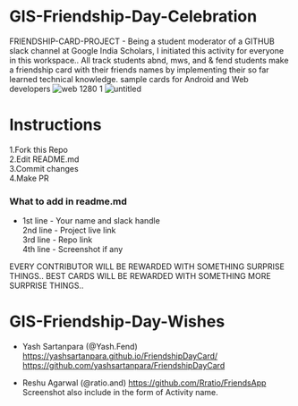 # GIS-Friendship-Day-Celebration
FRIENDSHIP-CARD-PROJECT - Being a student moderator of a GITHUB slack channel at Google India Scholars, I initiated this activity for everyone in this workspace..
All track students abnd, mws, and & fend students make a friendship card with their friends names by implementing their so far learned  technical knowledge.
sample cards for Android and Web developers 
![web 1280 1](https://user-images.githubusercontent.com/37589556/43626817-222ec4da-9711-11e8-94a1-3f878c427656.png)
![untitled](https://user-images.githubusercontent.com/37589556/43626819-22d17e64-9711-11e8-8d41-9e57c241b842.png)

# Instructions 
 
1.Fork this Repo <br/>
2.Edit README.md <br/>
3.Commit changes <br/> 
4.Make PR <br/>

### What to add in readme.md
* 1st line - Your name and slack handle <br/>
  2nd line - Project live link <br/>
  3rd line - Repo link <br/>
  4th line - Screenshot if any <br/>

EVERY CONTRIBUTOR WILL BE REWARDED WITH SOMETHING SURPRISE THINGS..
BEST CARDS WILL BE REWARDED WITH SOMETHING MORE SURPRISE THINGS..
 
# GIS-Friendship-Day-Wishes

* Yash Sartanpara (@Yash.Fend) <br/>
  https://yashsartanpara.github.io/FriendshipDayCard/ <br/>
  https://github.com/yashsartanpara/FriendshipDayCard <br/>
  
 
* Reshu Agarwal (@ratio.and)
https://github.com/Rratio/FriendsApp
Screenshot also include in the form of Activity name.
